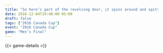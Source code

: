 ```yaml
---
title: "So here’s part of the revolving door, it spins around and spits out Charlie Thomas"
date: 2016-12-04T19:48:00-05:00
draft: false
tags: ["2016 Canada Cup"]
event: "2016 Canada Cup"
game: "Men’s Final"
---
```

{{< game-details >}}
<!--more--> 